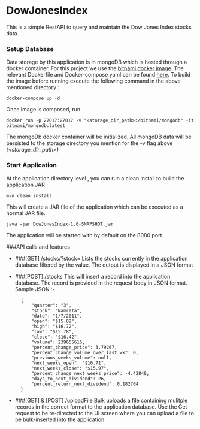 # DowJonesIndex
This is a simple RestAPI to query and maintain the Dow Jones Index stocks data.

### Setup Database
Data storage by this application is in mongoDB which is hosted through a docker container. 
For this project we use the [bitnami docker image](https://github.com/bitnami/bitnami-docker-mongodb).
The relevant Dockerfile and Docker-compose yaml can be found [here](https://github.com/danguinamrata/DowJonesIndex/tree/feature/WIP/src/main/resources/mongodb).
To build the image before running execute the following command in the above mentioned directory :
```
docker-compose up -d
```
Once image is composed, run 
```
docker run -p 27017:27017 -v "<storage_dir_path>:/bitnami/mongodb" -it bitnami/mongodb:latest
```
The mongoDb docker container will be initialized. All mongoDB data will be persisted to the 
storage directory you mention for the -v flag above *(<storage_dir_path>)*

### Start Application
At the application directory level , you can run a clean install to build the application JAR
```
mvn clean install

```

This will create a JAR file of the application which can be executed as a normal JAR file. 

```
java -jar DowJonesIndex-1.0-SNAPSHOT.jar
``` 
The application will be started with by default on the 8080 port.

###API calls and features

* ###\[GET\] /stocks/?stock=<stock>
      Lists the  stocks currently in the application database filtered by the <stock> value.
      The output is displayed in a JSON format

* ###\[POST\] /stocks
      This will insert a record into the application database.
      The record is provided in the request body in JSON format.    
      Sample JSON :-
      
        {
            "quarter": "3",
            "stock": "Namrata",
            "date": "1/7/2011",
            "open": "$15.82",
            "high": "$16.72",
            "low": "$15.78",
            "close": "$16.42",
            "volume": 239655616,
            "percent_change_price": 3.79267,
            "percent_change_volume_over_last_wk": 0,
            "previous_weeks_volume": null,
            "next_weeks_open": "$16.71",
            "next_weeks_close": "$15.97",
            "percent_change_next_weeks_price": -4.42849,
            "days_to_next_dividend": 26,
            "percent_return_next_dividend": 0.182704
        }
        
* ###\[GET\] & \[POST\] /uploadFile
  Bulk uploads a file containing mulitple records in the correct format to the application database.
  Use the Get request to be re-directed to the UI screen where you can upload a file to be bulk-inserted into the application.
  
      
      
